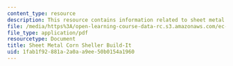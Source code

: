 ```yaml
---
content_type: resource
description: This resource contains information related to sheet metal corn sheller.
file: /media/https%3A/open-learning-course-data-rc.s3.amazonaws.com/ec-720j-d-lab-ii-design-spring-2010/1fab1f92881a2a0aa9ee50b0154a1960_MITEC_720JS10_bldit_csm.pdf
file_type: application/pdf
resourcetype: Document
title: Sheet Metal Corn Sheller Build-It
uid: 1fab1f92-881a-2a0a-a9ee-50b0154a1960
---
```

